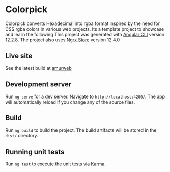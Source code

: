 # Colorpick

Colorpick converts Hexadecimal into rgba format inspired by the need for CSS rgba colors in various web projects. Its a template project to showcase and learn the following 
This project was generated with [Angular CLI](https://github.com/angular/angular-cli) version 12.2.8.
The project also uses [Ngrx Store](https://ngrx.io/guide/store) version 12.4.0

## Live site
See the latest build at [amurweb](https://www.amurweb.com/hex-to-rgba)

## Development server

Run `ng serve` for a dev server. Navigate to `http://localhost:4200/`. The app will automatically reload if you change any of the source files.

## Build

Run `ng build` to build the project. The build artifacts will be stored in the `dist/` directory.

## Running unit tests

Run `ng test` to execute the unit tests via [Karma](https://karma-runner.github.io).

